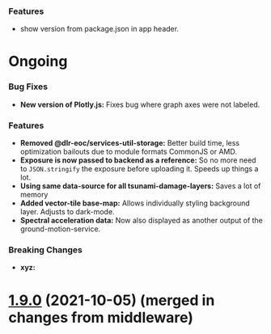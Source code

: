### Features
- show version from package.json in app header.

# Ongoing


### Bug Fixes
- **New version of Plotly.js:** Fixes bug where graph axes were not labeled.

### Features
- **Removed @dlr-eoc/services-util-storage:** Better build time, less optimization bailouts due to module formats CommonJS or AMD.
- **Exposure is now passed to backend as a reference:** So no more need to `JSON.stringify` the exposure before uploading it. Speeds up things a lot.
- **Using same data-source for all tsunami-damage-layers:** Saves a lot of memory
- **Added vector-tile base-map:** Allows individually styling background layer. Adjusts to dark-mode.
- **Spectral acceleration data:** Now also displayed as another output of the ground-motion-service.

### Breaking Changes
- **xyz:**

# [1.9.0](https://github.com/riesgos/dlr-riesgos-frontend/tree/v1.9) (2021-10-05) (merged in changes from middleware)
